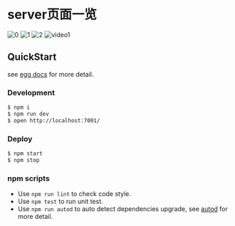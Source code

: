 # server页面一览
![0](https://user-images.githubusercontent.com/101340666/166188446-a91c0dd8-178b-4e92-ae70-a47f5951e764.png)
![1](https://user-images.githubusercontent.com/101340666/166188453-ea7cb441-3311-4fed-8f3d-97484c29e386.png)
![2](https://user-images.githubusercontent.com/101340666/166188463-91ab5b5e-bfdd-44ba-9cad-52954e5938d9.png)
![video1](https://user-images.githubusercontent.com/101340666/166188465-7967ab91-96a2-4e2e-b5d6-6132544d2a7f.png)


## QuickStart

<!-- add docs here for user -->

see [egg docs][egg] for more detail.

### Development

```bash
$ npm i
$ npm run dev
$ open http://localhost:7001/
```

### Deploy

```bash
$ npm start
$ npm stop
```

### npm scripts

- Use `npm run lint` to check code style.
- Use `npm test` to run unit test.
- Use `npm run autod` to auto detect dependencies upgrade, see [autod](https://www.npmjs.com/package/autod) for more detail.


[egg]: https://eggjs.org
